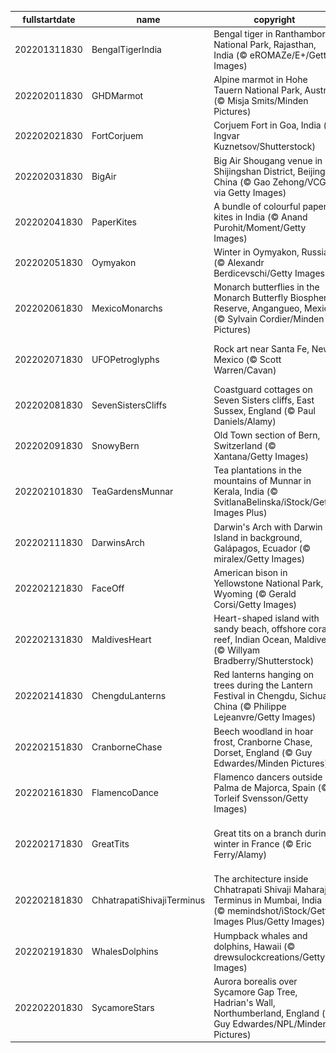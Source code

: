 |fullstartdate|name|copyright|title|image|
|--|--|--|--|--|
202201311830|BengalTigerIndia|Bengal tiger in Ranthambore National Park, Rajasthan, India (© eROMAZe/E+/Getty Images)|The year of the Tiger|![](/en-IN/2022/02/202201311830BengalTigerIndia.jpg)|
202202011830|GHDMarmot|Alpine marmot in Hohe Tauern National Park, Austria (© Misja Smits/Minden Pictures)|Happy Groundhog Day (again?)!|![](/en-IN/2022/02/202202011830GHDMarmot.jpg)|
202202021830|FortCorjuem|Corjuem Fort in Goa, India (© Ingvar Kuznetsov/Shutterstock)|The forest reclaims a fortress|![](/en-IN/2022/02/202202021830FortCorjuem.jpg)|
202202031830|BigAir|Big Air Shougang venue in Shijingshan District, Beijing, China (© Gao Zehong/VCG via Getty Images)|Beijing goes big|![](/en-IN/2022/02/202202031830BigAir.jpg)|
202202041830|PaperKites|A bundle of colourful paper kites in India (© Anand Purohit/Moment/Getty Images)|A colourful bundle of joy|![](/en-IN/2022/02/202202041830PaperKites.jpg)|
202202051830|Oymyakon|Winter in Oymyakon, Russia (© Alexandr Berdicevschi/Getty Images)|Northern 'Pole of Cold'|![](/en-IN/2022/02/202202051830Oymyakon.jpg)|
202202061830|MexicoMonarchs|Monarch butterflies in the Monarch Butterfly Biosphere Reserve, Angangueo, Mexico (© Sylvain Cordier/Minden Pictures)|King of the butterflies|![](/en-IN/2022/02/202202061830MexicoMonarchs.jpg)|
202202071830|UFOPetroglyphs|Rock art near Santa Fe, New Mexico (© Scott Warren/Cavan)|The truth is out there…but not on this rock|![](/en-IN/2022/02/202202071830UFOPetroglyphs.jpg)|
202202081830|SevenSistersCliffs|Coastguard cottages on Seven Sisters cliffs, East Sussex, England (© Paul Daniels/Alamy)|The white cliffs of... East Sussex|![](/en-IN/2022/02/202202081830SevenSistersCliffs.jpg)|
202202091830|SnowyBern|Old Town section of Bern, Switzerland (© Xantana/Getty Images)|The lights of Old Town|![](/en-IN/2022/02/202202091830SnowyBern.jpg)|
202202101830|TeaGardensMunnar|Tea plantations in the mountains of Munnar in Kerala, India (© SvitlanaBelinska/iStock/Getty Images Plus)|Ravishing tea plantations in Munnar|![](/en-IN/2022/02/202202101830TeaGardensMunnar.jpg)|
202202111830|DarwinsArch|Darwin's Arch with Darwin Island in background, Galápagos, Ecuador (© miralex/Getty Images)|Last days of a famous sea arch|![](/en-IN/2022/02/202202111830DarwinsArch.jpg)|
202202121830|FaceOff|American bison in Yellowstone National Park, Wyoming (© Gerald Corsi/Getty Images)|American goliaths go head-to-head|![](/en-IN/2022/02/202202121830FaceOff.jpg)|
202202131830|MaldivesHeart|Heart-shaped island with sandy beach, offshore coral reef, Indian Ocean, Maldives (© Willyam Bradberry/Shutterstock)|A Valentine in the Arabian Sea|![](/en-IN/2022/02/202202131830MaldivesHeart.jpg)|
202202141830|ChengduLanterns|Red lanterns hanging on trees during the Lantern Festival in Chengdu, Sichuan, China (© Philippe Lejeanvre/Getty Images)|Illuminating a new year|![](/en-IN/2022/02/202202141830ChengduLanterns.jpg)|
202202151830|CranborneChase|Beech woodland in hoar frost, Cranborne Chase, Dorset, England (© Guy Edwardes/Minden Pictures)|Beech forest covered in hoarfrost|![](/en-IN/2022/02/202202151830CranborneChase.jpg)|
202202161830|FlamencoDance|Flamenco dancers outside Palma de Majorca, Spain (© Torleif Svensson/Getty Images)|The art of flamenco|![](/en-IN/2022/02/202202161830FlamencoDance.jpg)|
202202171830|GreatTits|Great tits on a branch during winter in France (© Eric Ferry/Alamy)|Out on a limb for the Great Backyard Bird Count|![](/en-IN/2022/02/202202171830GreatTits.jpg)|
202202181830|ChhatrapatiShivajiTerminus|The architecture inside Chhatrapati Shivaji Maharaj Terminus in Mumbai, India (© memindshot/iStock/Getty Images Plus/Getty Images)|Celebrating Shivaji Jayanti|![](/en-IN/2022/02/202202181830ChhatrapatiShivajiTerminus.jpg)|
202202191830|WhalesDolphins|Humpback whales and dolphins, Hawaii (© drewsulockcreations/Getty Images)|It's World Whale Day|![](/en-IN/2022/02/202202191830WhalesDolphins.jpg)|
202202201830|SycamoreStars|Aurora borealis over Sycamore Gap Tree, Hadrian's Wall, Northumberland, England (© Guy Edwardes/NPL/Minden Pictures)|Lighting up dark skies|![](/en-IN/2022/02/202202201830SycamoreStars.jpg)|
